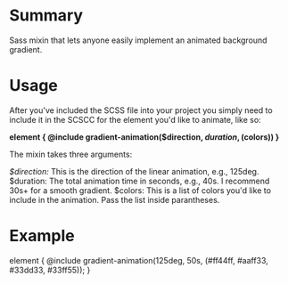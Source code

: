 Summary
=======================

Sass mixin that lets anyone easily implement an animated background gradient.


Usage
=======================

After you've included the SCSS file into your project you simply need to include it in the SCSCC for the element
you'd like to animate, like so:

__element {
  @include gradient-animation($direction, $duration, ($colors))
}__

The mixin takes three arguments:

_$direction:_ This is the direction of the linear animation, e.g., 125deg.
$duration: The total animation time in seconds, e.g., 40s. I recommend 30s+ for a smooth gradient.
$colors: This is a list of colors you'd like to include in the animation. Pass the list inside parantheses. 

Example
========================

element {
  @include gradient-animation(125deg, 50s, (#ff44ff, #aaff33, #33dd33, #33ff55));
}
